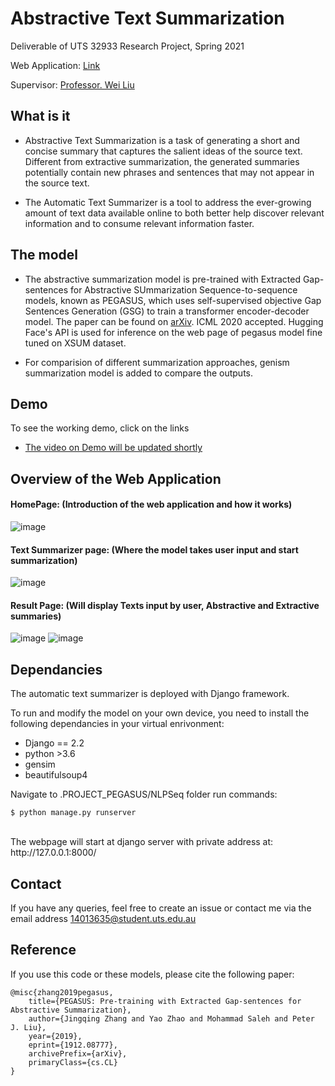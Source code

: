 

# Abstractive Text Summarization 

Deliverable of UTS 32933 Research Project, Spring 2021

Web Application: [Link](https://absumapp.herokuapp.com/)

Supervisor: [Professor. Wei Liu](https://www.uts.edu.au/staff/wei.liu)


## What is it

- Abstractive Text Summarization is a task of generating a short and concise summary that captures the salient ideas of the source text. Different from extractive summarization, the generated summaries potentially contain new phrases and sentences that may not appear in the source text.

- The Automatic Text Summarizer is a tool to address the ever-growing amount of text data available online to both better help discover relevant information and to consume relevant information faster.

## The model
- The abstractive summarization model is pre-trained with Extracted Gap-sentences for Abstractive SUmmarization Sequence-to-sequence models, known as PEGASUS, which uses self-supervised objective Gap Sentences Generation (GSG) to train a transformer encoder-decoder model. The paper can be found on [arXiv](https://arxiv.org/abs/1912.08777). ICML 2020 accepted. Hugging Face's API is used for inference on the web page of pegasus model fine tuned on XSUM dataset.

- For comparision of different summarization approaches, genism summarization model is added to compare the outputs.


## Demo
To see the working demo, click on the links
- <a href="#" target="_blank">The video on Demo will be updated shortly</a>



## Overview of the Web Application

#### HomePage: (Introduction of the web application and how it works)

![image](https://user-images.githubusercontent.com/71624659/138288463-570ae28b-fdb6-4bc8-bb65-37519c7e2799.png)

#### Text Summarizer page: (Where the model takes user input and start summarization)
![image](https://user-images.githubusercontent.com/71624659/138288722-f0a499f4-7f89-4669-a35f-7c3a4700541f.png)


#### Result Page: (Will display Texts input by user, Abstractive and Extractive summaries)
![image](https://user-images.githubusercontent.com/71624659/138289400-fb5f01e2-7e91-41e2-92bb-a6e88a2917f8.png)
![image](https://user-images.githubusercontent.com/71624659/138288849-47e3de70-63c0-444c-962e-22e48d00f315.png)


## Dependancies

The automatic text summarizer is deployed with Django framework. 

To run and modify the model on your own device, you need to install the following dependancies in your virtual enrivonment: 
* Django == 2.2
* python >3.6
* gensim
* beautifulsoup4

Navigate to .PROJECT_PEGASUS/NLPSeq folder
run commands: 
```
$ python manage.py runserver
```
<br>
The webpage will start at django server with private address at: http://127.0.0.1:8000/


<br>

## Contact 

If you have any queries, feel free to create an issue or contact me via the email address 14013635@student.uts.edu.au

## Reference
If you use this code or these models, please cite the following paper:
```
@misc{zhang2019pegasus,
    title={PEGASUS: Pre-training with Extracted Gap-sentences for Abstractive Summarization},
    author={Jingqing Zhang and Yao Zhao and Mohammad Saleh and Peter J. Liu},
    year={2019},
    eprint={1912.08777},
    archivePrefix={arXiv},
    primaryClass={cs.CL}
}
```
